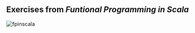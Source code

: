 Exercises from *Funtional Programming in Scala*
---------------------------------------------

![fpinscala](https://images.manning.com/255/340/resize/book/2/a2ed920-d6ed-48fb-8f18-b051b7a09a2a/bjarnason.png)